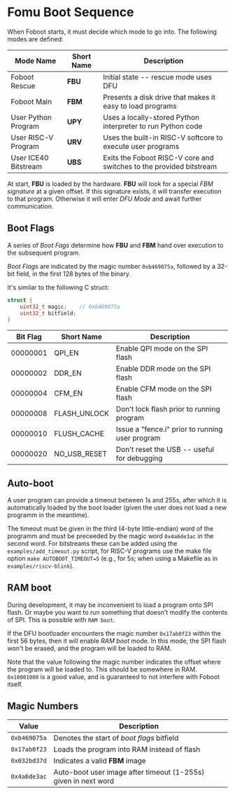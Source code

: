 # Fomu Boot Sequence

When Foboot starts, it must decide which mode to go into.  The following modes are defined:

| Mode Name | Short Name | Description  |
| --------- | ---------- | ------------ |
| Foboot Rescue | **FBU** | Initial state -- rescue mode uses DFU |
| Foboot Main | **FBM** | Presents a disk drive that makes it easy to load programs |
| User Python Program | **UPY** | Uses a locally-stored Python interpreter to run Python code |
| User RISC-V Program | **URV** | Uses the built-in RISC-V softcore to execute user programs |
| User ICE40 Bitstream | **UBS** | Exits the Foboot RISC-V core and switches to the provided bitstream |

At start, **FBU** is loaded by the hardware.  **FBU** will look for a special *FBM signature* at a given offset.  If this signature exists, it will transfer execution to that program.  Otherwise it will enter *DFU Mode* and await further communication.

## Boot Flags

A series of *Boot Fags* determine how **FBU** and **FBM** hand over execution to the subsequent program.

*Boot Flags* are indicated by the magic number `0xb469075a`, followed by a
32-bit field, in the first 128 bytes of the binary.

It's similar to the following C struct:

```c
struct {
    uint32_t magic;    // 0xb469075a
    uint32_t bitfield;
}
```

| Bit Flag | Short Name   | Description                                      |
| -------- | ------------ | ------------------------------------------------ |
| 00000001 | QPI_EN       | Enable QPI mode on the SPI flash                 |
| 00000002 | DDR_EN       | Enable DDR mode on the SPI flash                 |
| 00000004 | CFM_EN       | Enable CFM mode on the SPI flash                 |
| 00000008 | FLASH_UNLOCK | Don't lock flash prior to running program        |
| 00000010 | FLUSH_CACHE  | Issue a "fence.i" prior to running user program  |
| 00000020 | NO_USB_RESET | Don't reset the USB -- useful for debugging      |

## Auto-boot

A user program can provide a timeout between 1s and 255s, after which it is automatically loaded by the boot loader (given the user does not load a new programm in the meantime).

The timeout must be given in the third (4-byte little-endian) word of the programm and must be preceeded by the magic word `0x4a6de3ac` in the second word. For bitstreams these can be added using the `examples/add_timeout.py` script, for RISC-V programs use the make file option `make AUTOBOOT_TIMEOUT=5` (e.g., for 5s; when using a Makefile as in `examples/riscv-blink`).

## RAM boot

During development, it may be inconvenient to load a program onto SPI flash.  Or maybe you want to run something that doesn't modify the contents of SPI.  This is possible with `RAM boot`.

If the DFU bootloader encounters the magic number `0x17ab0f23` within the first 56 bytes, then it will enable *RAM boot* mode.  In this mode, the SPI flash won't be erased, and the program will be loaded to RAM.

Note that the value following the magic number indicates the offset where the program will be loaded to.  This should be somewhere in RAM.  `0x10001000` is a good value, and is guaranteed to not interfere with Foboot itself.

## Magic Numbers

| Value        | Description                                                    |
| ------------ | -------------------------------------------------------------- |
| `0xb469075a` | Denotes the start of *boot flags* bitfield                     |
| `0x17ab0f23` | Loads the program into RAM instead of flash                    |
| `0x032bd37d` | Indicates a valid **FBM** image                                |
| `0x4a6de3ac` | Auto-boot user image after timeout (1-255s) given in next word |
